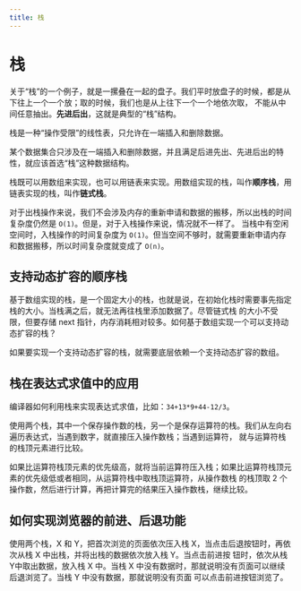 ```yaml
---
title: 栈
---
```


# 栈
关于“栈”的一个例子，就是一摞叠在一起的盘子。我们平时放盘子的时候，都是从下往上一个一个放；取的时候，我们也是从上往下一个一个地依次取，
不能从中间任意抽出。**先进后出**，这就是典型的“栈”结构。

栈是一种“操作受限”的线性表，只允许在一端插入和删除数据。

某个数据集合只涉及在一端插入和删除数据，并且满足后进先出、先进后出的特性，就应该首选“栈”这种数据结构。

栈既可以用数组来实现，也可以用链表来实现。用数组实现的栈，叫作**顺序栈**，用链表实现的栈，叫作**链式栈**。

对于出栈操作来说，我们不会涉及内存的重新申请和数据的搬移，所以出栈的时间复杂度仍然是 `O(1)`。但是，对于入栈操作来说，情况就不一样了。
当栈中有空闲空间时，入栈操作的时间复杂度为 `O(1)`。但当空间不够时，就需要重新申请内存和数据搬移，所以时间复杂度就变成了 `O(n)`。

## 支持动态扩容的顺序栈
基于数组实现的栈，是一个固定大小的栈，也就是说，在初始化栈时需要事先指定栈的大小。当栈满之后，就无法再往栈里添加数据了。尽管链式栈
的大小不受限，但要存储 next 指针，内存消耗相对较多。如何基于数组实现一个可以支持动态扩容的栈？

如果要实现一个支持动态扩容的栈，就需要底层依赖一个支持动态扩容的数组。

## 栈在表达式求值中的应用
编译器如何利用栈来实现表达式求值，比如：`34+13*9+44-12/3`。

使用两个栈，其中一个保存操作数的栈，另一个是保存运算符的栈。我们从左向右遍历表达式，当遇到数字，就直接压入操作数栈；当遇到运算符，
就与运算符栈的栈顶元素进行比较。

如果比运算符栈顶元素的优先级高，就将当前运算符压入栈；如果比运算符栈顶元素的优先级低或者相同，从运算符栈中取栈顶运算符，从操作数栈
的栈顶取 2 个操作数，然后进行计算，再把计算完的结果压入操作数栈，继续比较。


## 如何实现浏览器的前进、后退功能
使用两个栈，X 和 Y，把首次浏览的页面依次压入栈 X，当点击后退按钮时，再依次从栈 X 中出栈，并将出栈的数据依次放入栈 Y。当点击前进按
钮时，依次从栈Y中取出数据，放入栈 X 中。当栈 X 中没有数据时，那就说明没有页面可以继续后退浏览了。当栈 Y 中没有数据，那就说明没有页面
可以点击前进按钮浏览了。